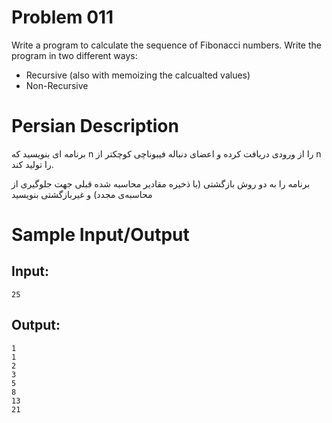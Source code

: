 # Problem 011
Write a program to calculate the sequence of Fibonacci numbers.
Write the program in two different ways:
 - Recursive (also with memoizing the calcualted values)
 - Non-Recursive

# Persian Description
برنامه ای بنویسید که n را از ورودی دریافت کرده و اعضای دنباله فیبوناچی کوچکتر از n را تولید کند.

برنامه را به دو روش بازگشتی (با ذخیره مقادیر محاسبه شده قبلی جهت جلوگیری از محاسبه‌ی مجدد) و غیربازگشتی بنویسید

# Sample Input/Output

## Input:
```
25
```

## Output: 
```
1
1
2
3
5
8
13
21
